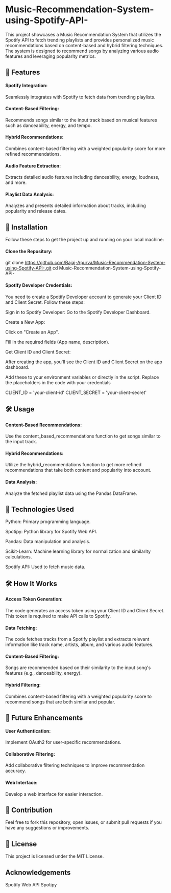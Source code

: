 # Music-Recommendation-System-using-Spotify-API-
This project showcases a Music Recommendation System that utilizes the Spotify API to fetch trending playlists and provides personalized music recommendations based on content-based and hybrid filtering techniques. The system is designed to recommend songs by analyzing various audio features and leveraging popularity metrics.

## 🚀 Features
#### Spotify Integration: 
Seamlessly integrates with Spotify to fetch data from trending playlists.

#### Content-Based Filtering: 
Recommends songs similar to the input track based on musical features such as danceability, energy, and tempo.

#### Hybrid Recommendations: 
Combines content-based filtering with a weighted popularity score for more refined recommendations.

#### Audio Feature Extraction: 
Extracts detailed audio features including danceability, energy, loudness, and more.

#### Playlist Data Analysis:
Analyzes and presents detailed information about tracks, including popularity and release dates.

## 🔧 Installation
Follow these steps to get the project up and running on your local machine:

#### Clone the Repository:
git clone https://github.com/Bajaj-Apurva/Music-Recommendation-System-using-Spotify-API-.git
cd Music-Recommendation-System-using-Spotify-API-

#### Spotify Developer Credentials:
You need to create a Spotify Developer account to generate your Client ID and Client Secret. Follow these steps:

Sign in to Spotify Developer: Go to the Spotify Developer Dashboard.

Create a New App:

Click on "Create an App".

Fill in the required fields (App name, description).

Get Client ID and Client Secret:

After creating the app, you'll see the Client ID and Client Secret on the app dashboard.

Add these to your environment variables or directly in the script.
Replace the placeholders in the code with your credentials

CLIENT_ID = 'your-client-id'
CLIENT_SECRET = 'your-client-secret'

## 🛠️ Usage
#### Content-Based Recommendations:
Use the content_based_recommendations function to get songs similar to the input track.

#### Hybrid Recommendations:
Utilize the hybrid_recommendations function to get more refined recommendations that take both content and popularity into account.

#### Data Analysis: 
Analyze the fetched playlist data using the Pandas DataFrame.

## 🧰 Technologies Used
Python: Primary programming language.

Spotipy: Python library for Spotify Web API.

Pandas: Data manipulation and analysis.

Scikit-Learn: Machine learning library for normalization and similarity calculations.

Spotify API: Used to fetch music data.

## 🛠️ How It Works
#### Access Token Generation:
The code generates an access token using your Client ID and Client Secret.
This token is required to make API calls to Spotify.

#### Data Fetching:
The code fetches tracks from a Spotify playlist and extracts relevant information like track name, artists, album, and various audio features.

#### Content-Based Filtering:
Songs are recommended based on their similarity to the input song's features (e.g., danceability, energy).

#### Hybrid Filtering:
Combines content-based filtering with a weighted popularity score to recommend songs that are both similar and popular.

## 🎯 Future Enhancements
#### User Authentication:
Implement OAuth2 for user-specific recommendations.

#### Collaborative Filtering:
Add collaborative filtering techniques to improve recommendation accuracy.

#### Web Interface:
Develop a web interface for easier interaction.

## 🤝 Contribution
Feel free to fork this repository, open issues, or submit pull requests if you have any suggestions or improvements.

## 📜 License
This project is licensed under the MIT License.

##  Acknowledgements
Spotify Web API
Spotipy
